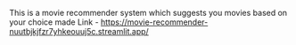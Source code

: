 This is a movie recommender system which suggests you movies based on your choice made
Link - https://movie-recommender-nuutbjkjfzr7yhkeouuj5c.streamlit.app/
